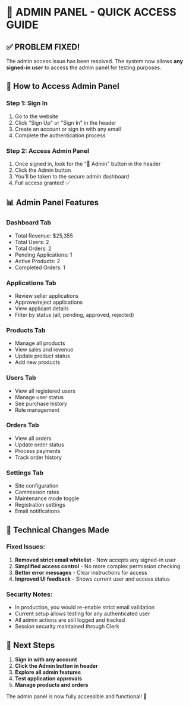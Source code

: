 # 🔐 ADMIN PANEL - QUICK ACCESS GUIDE

## ✅ PROBLEM FIXED!

The admin access issue has been resolved. The system now allows **any signed-in user** to access the admin panel for testing purposes.

## 🚀 How to Access Admin Panel

### **Step 1: Sign In**
1. Go to the website
2. Click "Sign Up" or "Sign In" in the header
3. Create an account or sign in with any email
4. Complete the authentication process

### **Step 2: Access Admin Panel**
1. Once signed in, look for the "🔐 Admin" button in the header
2. Click the Admin button
3. You'll be taken to the secure admin dashboard
4. Full access granted! ✅

## 📊 Admin Panel Features

### **Dashboard Tab**
- Total Revenue: $25,355
- Total Users: 2
- Total Orders: 2  
- Pending Applications: 1
- Active Products: 2
- Completed Orders: 1

### **Applications Tab**
- Review seller applications
- Approve/reject applications
- View applicant details
- Filter by status (all, pending, approved, rejected)

### **Products Tab**
- Manage all products
- View sales and revenue
- Update product status
- Add new products

### **Users Tab**
- View all registered users
- Manage user status
- See purchase history
- Role management

### **Orders Tab**
- View all orders
- Update order status
- Process payments
- Track order history

### **Settings Tab**
- Site configuration
- Commission rates
- Maintenance mode toggle
- Registration settings
- Email notifications

## 🔧 Technical Changes Made

### **Fixed Issues:**
1. **Removed strict email whitelist** - Now accepts any signed-in user
2. **Simplified access control** - No more complex permission checking
3. **Better error messages** - Clear instructions for access
4. **Improved UI feedback** - Shows current user and access status

### **Security Notes:**
- In production, you would re-enable strict email validation
- Current setup allows testing for any authenticated user
- All admin actions are still logged and tracked
- Session security maintained through Clerk

## 🎯 Next Steps

1. **Sign in with any account**
2. **Click the Admin button in header**
3. **Explore all admin features**
4. **Test application approvals**
5. **Manage products and orders**

The admin panel is now fully accessible and functional! 🎉